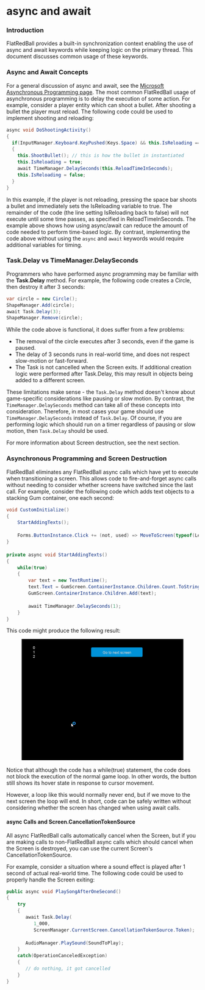 # async and await

### Introduction

FlatRedBall provides a built-in synchronization context enabling the use of async and await keywords while keeping logic on the primary thread. This document discusses common usage of these keywords.

### Async and Await Concepts

For a general discussion of async and await, see the [Microsoft Asynchronous Programming page](https://docs.microsoft.com/en-us/dotnet/csharp/programming-guide/concepts/async/). The most common FlatRedBall usage of asynchronous programming is to delay the execution of some action. For example, consider a player entity which can shoot a bullet. After shooting a bullet the player must reload. The following code could be used to implement shooting and reloading:

```csharp
async void DoShootingActivity()
{
  if(InputManager.Keyboard.KeyPushed(Keys.Space) && this.IsReloading == false)
  {
    this.ShootBullet(); // this is how the bullet in instantiated
    this.IsReloading = true;
    await TimeManager.DelaySeconds(this.ReloadTimeInSeconds);
    this.IsReloading = false;
  }
}
```

In this example, if the player is not reloading, pressing the space bar shoots a bullet and immediately sets the IsReloading variable to true. The remainder of the code (the line setting IsReloading back to false) will not execute until some time passes, as specified in ReloadTimeInSeconds. The example above shows how using async/await can reduce the amount of code needed to perform time-based logic. By contrast, implementing the code above without using the `async` and `await` keywords would require additional variables for timing.

### Task.Delay vs TimeManager.DelaySeconds

Programmers who have performed async programming may be familiar with the **Task.Delay** method. For example, the following code creates a Circle, then destroy it after 3 seconds:

```csharp
var circle = new Circle();
ShapeManager.Add(circle);
await Task.Delay(3);
ShapeManager.Remove(circle);
```

While the code above is functional, it does suffer from a few problems:

* The removal of the circle executes after 3 seconds, even if the game is paused.
* The delay of 3 seconds runs in real-world time, and does not respect slow-motion or fast-forward.
* The Task is not cancelled when the Screen exits. If additional creation logic were performed after Task.Delay, this may result in objects being added to a different screen.

These limitations make sense - the `Task.Delay` method doesn't know about game-specific considerations like pausing or slow motion. By contrast, the `TimeManager.DelaySeconds` method can take all of these concepts into consideration. Therefore, in most cases your game should use `TimeManager.DelaySeconds` instead of `Task.Delay`. Of course, if you are performing logic which should run on a timer regardless of pausing or slow motion, then `Task.Delay` should be used.

For more information about Screen destruction, see the next section.

### Asynchronous Programming and Screen Destruction

FlatRedBall eliminates any FlatRedBall async calls which have yet to execute when transitioning a screen. This allows code to fire-and-forget async calls without needing to consider whether screens have switched since the last call. For example, consider the following code which adds text objects to a stacking Gum container, one each second:

```csharp
void CustomInitialize()
{
    StartAddingTexts();

    Forms.ButtonInstance.Click += (not, used) => MoveToScreen(typeof(Level1));
}

private async void StartAddingTexts()
{
    while(true)
    {
        var text = new TextRuntime();
        text.Text = GumScreen.ContainerInstance.Children.Count.ToString();
        GumScreen.ContainerInstance.Children.Add(text);

        await TimeManager.DelaySeconds(1);
    }
}
```

This code might produce the following result:

<figure><img src="../../media/2021-09-22_18-20-58.gif" alt=""><figcaption></figcaption></figure>

Notice that although the code has a while(true) statement, the code does not block the execution of the normal game loop. In other words, the button still shows its hover state in response to cursor movement.

However, a loop like this would normally never end, but if we move to the next screen the loop will end. In short, code can be safely written without considering whether the screen has changed when using await calls.

#### async Calls and Screen.CancellationTokenSource

All async FlatRedBall calls automatically cancel when the Screen, but if you are making calls to non-FlatRedBall async calls which should cancel when the Screen is destroyed, you can use the current Screen's CancellationTokenSource.

For example, consider a situation where a sound effect is played after 1 second of actual real-world time. The following code could be used to properly handle the Screen exiting:

```csharp
public async void PlaySongAfterOneSecond()
{
    try
    {
       await Task.Delay(
          1_000, 
          ScreenManager.CurrentScreen.CancellationTokenSource.Token);
   
       AudioManager.PlaySound(SoundToPlay);      
    }
    catch(OperationCanceledException)
    {
       // do nothing, it got cancelled
    }
}
```
